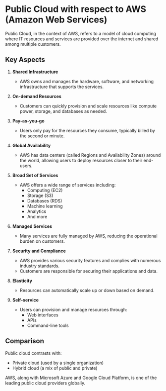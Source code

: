   # Public Cloud with respect to AWS (Amazon Web Services)

Public Cloud, in the context of AWS, refers to a model of cloud computing where IT resources and services are provided over the internet and shared among multiple customers.

## Key Aspects

1. **Shared Infrastructure**
   - AWS owns and manages the hardware, software, and networking infrastructure that supports the services.

2. **On-demand Resources**
   - Customers can quickly provision and scale resources like compute power, storage, and databases as needed.

3. **Pay-as-you-go**
   - Users only pay for the resources they consume, typically billed by the second or minute.

4. **Global Availability**
   - AWS has data centers (called Regions and Availability Zones) around the world, allowing users to deploy resources closer to their end-users.

5. **Broad Set of Services**
   - AWS offers a wide range of services including:
     - Computing (EC2)
     - Storage (S3)
     - Databases (RDS)
     - Machine learning
     - Analytics
     - And more

6. **Managed Services**
   - Many services are fully managed by AWS, reducing the operational burden on customers.

7. **Security and Compliance**
   - AWS provides various security features and complies with numerous industry standards.
   - Customers are responsible for securing their applications and data.

8. **Elasticity**
   - Resources can automatically scale up or down based on demand.

9. **Self-service**
   - Users can provision and manage resources through:
     - Web interfaces
     - APIs
     - Command-line tools

## Comparison

Public cloud contrasts with:
- Private cloud (used by a single organization)
- Hybrid cloud (a mix of public and private)

AWS, along with Microsoft Azure and Google Cloud Platform, is one of the leading public cloud providers globally.
